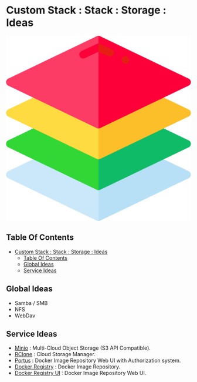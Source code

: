 # Custom Stack : Stack : Storage : Ideas

![Icon](../../../icon.png)

## Table Of Contents

- [Custom Stack : Stack : Storage : Ideas](#custom-stack--stack--storage--ideas)
  - [Table Of Contents](#table-of-contents)
  - [Global Ideas](#global-ideas)
  - [Service Ideas](#service-ideas)

## Global Ideas

- Samba / SMB
- NFS
- WebDav

## Service Ideas

- [Minio](https://min.io/) : Multi-Cloud Object Storage (S3 API Compatible).
- [RClone](https://rclone.org/) : Cloud Storage Manager.
- [Portus](https://github.com/SUSE/Portus) : Docker Image Repository Web UI with Authorization system.
- [Docker Registry](https://docs.docker.com/registry/) : Docker Image Repository.
- [Docker Registry UI](https://github.com/Joxit/docker-registry-ui) : Docker Image Repository Web UI.
